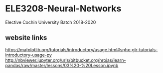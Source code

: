 # ELE3208-Neural-Networks
Elective Cochin University Batch 2018-2020
## website links

https://matplotlib.org/tutorials/introductory/usage.html#sphx-glr-tutorials-introductory-usage-py
http://nbviewer.jupyter.org/urls/bitbucket.org/hrojas/learn-pandas/raw/master/lessons/03%20-%20Lesson.ipynb


